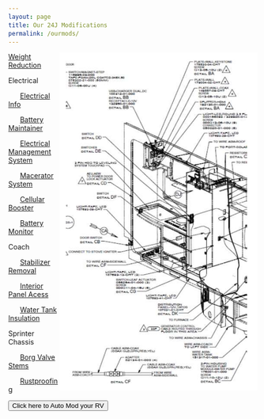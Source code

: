 ```yaml
---
layout: page
title: Our 24J Modifications
permalink: /ourmods/
---
```


<img src="/assets/narrowdrawing1.jpg" alt="drawing 1" title="drawing 1" width="400" style="float:right;" />

[Weight Reduction](/ourmods/weightreduction)

Electrical

&nbsp;&nbsp;&nbsp;&nbsp;&nbsp;&nbsp;[Electrical Info](/ourmods/electrical)

&nbsp;&nbsp;&nbsp;&nbsp;&nbsp;&nbsp;[Battery Maintainer](/ourmods/batterymaintainer/)
             
&nbsp;&nbsp;&nbsp;&nbsp;&nbsp;&nbsp;[Electrical Management System](/ourmods/ems/)

&nbsp;&nbsp;&nbsp;&nbsp;&nbsp;&nbsp;[Macerator System](/ourmods/macerator/)

&nbsp;&nbsp;&nbsp;&nbsp;&nbsp;&nbsp;[Cellular Booster](/ourmods/cellbooster/)

&nbsp;&nbsp;&nbsp;&nbsp;&nbsp;&nbsp;[Battery Monitor](/ourmods/batterymonitor/)

Coach

&nbsp;&nbsp;&nbsp;&nbsp;&nbsp;&nbsp;[Stabilizer Removal](/ourmods/stabilizers/)

&nbsp;&nbsp;&nbsp;&nbsp;&nbsp;&nbsp;[Interior Panel Acess](/ourmods/interiorpanels/)

&nbsp;&nbsp;&nbsp;&nbsp;&nbsp;&nbsp;[Water Tank Insulation](/ourmods/waterinsulation/)

Sprinter Chassis

&nbsp;&nbsp;&nbsp;&nbsp;&nbsp;&nbsp;[Borg Valve Stems](/ourmods/valvestems/)

&nbsp;&nbsp;&nbsp;&nbsp;&nbsp;&nbsp;[Rustproofing](/ourmods/rustproofing/)

<button>Click here to Auto Mod your RV</button>
